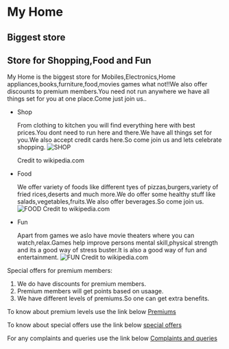 # My Home
## Biggest store
## Store for Shopping,Food and Fun

My Home is the biggest store for Mobiles,Electronics,Home appliances,books,furniture,food,movies games what not!!We also offer discounts to premium members.You need not run anywhere we have all things set for you at one place.Come just join us..

* Shop

  From clothing to kitchen you will find everything here with best prices.You dont need to run here and there.We have all things set for     you.We also accept credit cards here.So come join us and lets celebrate shopping.
  ![SHOP](http://aguidetoanaheim.com/wp-content/uploads/2014/09/Anaheim-Shopping-Near-Disneyland-e1410736366369.jpg)
  
   Credit to wikipedia.com

* Food

  We offer variety of foods like different tyes of pizzas,burgers,variety of fried rices,deserts and much more.We do offer some healthy   stuff like salads,vegetables,fruits.We also offer beverages.So come join us.
  ![FOOD](http://citilinecafe.com/wp-content/uploads/2015/12/Combo-with-any-burger-with-French-Fries-Fountain-Drink.jpg)
  Credit to wikipedia.com

* Fun

  Apart from games we aslo have movie theaters where you can watch,relax.Games help improve persons mental skill,physical strength and     its   a good way of stress buster.It is also a good way of fun and entertainment.
  ![FUN](https://www.uniquevenues.com/sites/uniquevenues.com/files/venues/slideshow/10.10.16_Bellco_Regal_063.jpg)
  Credit to wikipedia.com

Special offers for premium members:
1. We do have discounts for premium members.
2. Premium members will get points based on usaage.
3. We have different levels of premiums.So one can get extra benefits.

To know about premium levels use the link below
[Premiums](https://www.google.com/search?q=flipkart+premium+account&rlz=1C1GCEA_enUS884US884&oq=flipcart+premi&aqs=chrome.2.69i57j0l7.18604j0j9&sourceid=chrome&ie=UTF-8)

To know about special offers use the link below
[special offers](https://www.google.com/search?q=special+offers+in+flipkart&rlz=1C1GCEA_enUS884US884&oq=special+offers+in+flipkart&aqs=chrome..69i57j0l5.12194j0j9&sourceid=chrome&ie=UTF-8)

For any complaints and queries use the link below
[Complaints and queries](https://www.google.com/search?q=complaints+flipkart&rlz=1C1GCEA_enUS884US884&oq=complaints+flipkart&aqs=chrome..69i57j0l7.19126j1j9&sourceid=chrome&ie=UTF-8)





